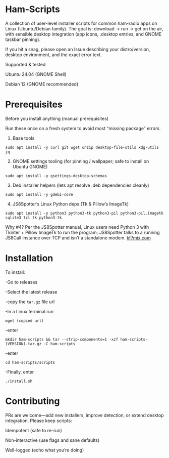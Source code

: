 # Ham-Scripts

A collection of user-level installer scripts for common ham-radio apps on Linux (Ubuntu/Debian family). The goal is: download → run → get on the air, with sensible desktop integration (app icons, .desktop entries, and GNOME taskbar pinning).

If you hit a snag, please open an Issue describing your distro/version, desktop environment, and the exact error text.

Supported & tested

Ubuntu 24.04 (GNOME Shell)

Debian 12 (GNOME recommended)

# Prerequisites

Before you install anything (manual prerequisites)

Run these once on a fresh system to avoid most “missing package” errors.

1) Base tools
```sudo apt update
sudo apt install -y curl git wget unzip desktop-file-utils xdg-utils jq
```

2) GNOME settings tooling (for pinning / wallpaper; safe to install on Ubuntu GNOME)
```
sudo apt install -y gsettings-desktop-schemas
```

3) Deb installer helpers (lets apt resolve .deb dependencies cleanly)
```
sudo apt install -y gdebi-core
```
4) JS8Spotter’s Linux Python deps (Tk & Pillow’s ImageTk)
```
sudo apt install -y python3 python3-tk python3-pil python3-pil.imagetk sqlite3 tcl tk python3-tk
```
Why #4? Per the JS8Spotter manual, Linux users need Python 3 with Tkinter + Pillow ImageTk to run the program; JS8Spotter talks to a running JS8Call instance over TCP and isn’t a standalone modem. 
[kf7mix.com](https://kf7mix.com/files/js8spotter/JS8Spotter_Manual_v0.7.pdf?utm_source=chatgpt.com)

# Installation

To install:

-Go to releases

-Select the latest release

-copy the ```tar.gz``` file url

-In a Linux terminal run 
```
wget (copied url)
```
-enter
```
mkdir ham-scripts && tar --strip-components=1 -xzf ham-scripts-(VERSION).tar.gz -C ham-scripts
```
-enter
```
cd ham-scripts/scripts
```
-Finally, enter 
```
./install.sh
``` 

# Contributing

PRs are welcome—add new installers, improve detection, or extend desktop integration. Please keep scripts:

Idempotent (safe to re-run)

Non-interactive (use flags and sane defaults)

Well-logged (echo what you’re doing)
